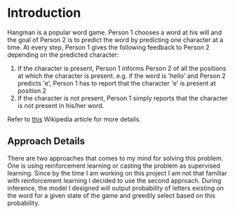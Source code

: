 # Introduction

Hangman is a popular word game. Person 1 chooses a word at his will and the goal of Person 2 is to predict the word by predicting one character at a time. At every step, Person 1 gives the following feedback to Person 2 depending on the predicted character:
1. If the character is present, Person 1 informs Person 2 of all the positions at which the character is present.
e.g. if the word is 'hello' and Person 2 predicts 'e', Person 1 has to report that the character 'e' is present at position 2
2. If the character is not present, Person 1 simply reports that the character is not present in his/her word.

Refer to [this](https://en.wikipedia.org/wiki/Hangman_(game)) Wikipedia article for more details.


## Approach Details
There are two approaches that comes to my mind for solving this problem. One is using reinforcement learning or casting the problem as supervised learning.
Since by the time I am working on this project I am not that familiar with reinforcement learning I decided to use the second approach.
During inference, the model I designed will output probability of letters existing on the word for a given state of the game and greedily select based on this probability.
